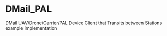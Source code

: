 # DMail_PAL
DMail UAV/Drone/Carrier/PAL Device Client that Transits between Stations example implementation
